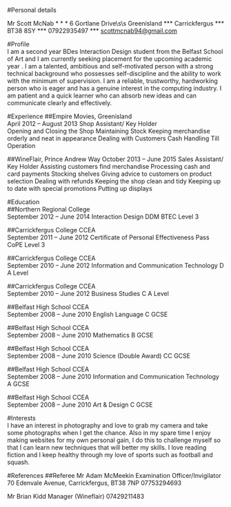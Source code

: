 #Personal details

Mr Scott McNab * * *
6 Gortlane Drive\s\s
Greenisland ***
Carrickfergus ***
BT38 8SY ***
07922935497   ***
scottmcnab94@gmail.com   

#Profile	
I am a second year BDes Interaction Design student from the Belfast School of Art and I am currently seeking placement for the upcoming academic year . I am a talented, ambitious and self-motivated person with a strong technical background who possesses self-discipline and the ability to work with the minimum of supervision. I am a reliable, trustworthy, hardworking person who is eager and has a genuine interest in the computing industry. I am patient and a quick learner who can absorb new ideas and can communicate clearly and effectively.

#Experience	
##Empire Movies, Greenisland	
April 2012 – August 2013
Shop Assistant/ Key Holder	
Opening and Closing the Shop
Maintaining Stock
Keeping merchandise orderly and neat in appearance
Dealing with Customers
Cash Handling
Till Operation

##WineFlair, Prince Andrew Way                                        October 2013 – June 2015
Sales Assistant/ Key Holder
Assisting customers find merchandise
Processing cash and card payments
Stocking shelves
Giving advice to customers on product selection
Dealing with refunds
Keeping the shop clean and tidy
Keeping up to date with special promotions
Putting up displays

#Education	
##Northern Regional College	 
September 2012 – June 2014
Interaction Design DDM
BTEC Level 3


##Carrickfergus College CCEA	
September 2011 – June 2012
Certificate of Personal Effectiveness Pass
CoPE Level 3

##Carrickfergus College CCEA	
September 2010 – June 2012
Information and Communication Technology D
A Level

##Carrickfergus College CCEA	
September 2010 – June 2012
Business Studies C
A Level

##Belfast High School CCEA	
September 2008 – June 2010
English Language C
GCSE

##Belfast High School CCEA	
September 2008 – June 2010
Mathematics B
GCSE

##Belfast High School CCEA	
September 2008 – June 2010
Science (Double Award) CC
GCSE

##Belfast High School CCEA	
September 2008 – June 2010
Information and Communication Technology A
GCSE

##Belfast High School CCEA	
September 2008 – June 2010
Art & Design C
GCSE

#Interests	
I have an interest in photography and love to grab my camera and take some photographs when I get the chance. Also in my spare time I enjoy making websites for my own personal gain, I do this to challenge myself so that I can learn new techniques that will better my skills. I love reading fiction and I keep healthy through my love of sports such as football and squash.

#References	
##Referee
Mr Adam McMeekin
Examination Officer/Invigilator
70 Edenvale Avenue, 
Carrickfergus, 
BT38 7NP
07753294693

Mr Brian Kidd
Manager (Wineflair)
07429211483

